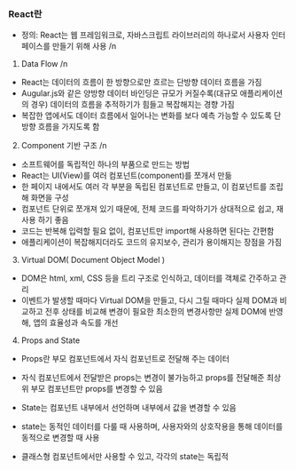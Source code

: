 ### React란

- 정의: React는 웹 프레임워크로, 자바스크립트 라이브러리의 하나로서 사용자 인터페이스를 만들기 위해 사용 /n

1. Data Flow /n

- React는 데이터의 흐름이 한 방향으로만 흐르는 단방향 데이터 흐름을 가짐
- Augular.js와 같은 양방향 데이터 바인딩은 규모가 커질수록(대규모 애플리케이션의 경우) 데이터의 흐름을 추적하기가 힘들고 복잡해지는 경향 가짐
- 복잡한 앱에서도 데이터 흐름에서 일어나는 변화를 보다 예측 가능할 수 있도록 단방향 흐름을 가지도록 함

2. Component 기반 구조 /n

- 소프트웨어를 독립적인 하나의 부품으로 만드는 방법
- React는 UI(View)를 여러 컴포넌트(component)를 쪼개서 만듦
- 한 페이지 내에서도 여러 각 부분을 독립된 컴포넌트로 만들고, 이 컴포넌트를 조립해 화면을 구성
- 컴포넌트 단위로 쪼개져 있기 때문에, 전체 코드를 파악하기가 상대적으로 쉽고, 재사용 하기 좋음
- 코드는 반복해 입력할 필요 없이, 컴포넌트만 import해 사용하면 된다는 간편함
- 애플리케이션이 복잡해지더라도 코드의 유지보수, 관리가 용이해지는 장점을 가짐

3. Virtual DOM( Document Object Model )

- DOM은 html, xml, CSS 등을 트리 구조로 인식하고, 데이터를 객체로 간주하고 관리
- 이벤트가 발생할 때마다 Virtual DOM을 만들고, 다시 그릴 때마다 실제 DOM과 비교하고 전후 상태를 비교해 변경이 필요한 최소한의 변경사항만 실제 DOM에 반영해, 앱의 효율성과 속도를 개선

4. Props and State

- Props란 부모 컴포넌트에서 자식 컴포넌트로 전달해 주는 데이터
- 자식 컴포넌트에서 전달받은 props는 변경이 불가능하고 props를 전달해준 최상위 부모 컴포넌트만 props를 변경할 수 있음

- State는 컴포넌트 내부에서 선언하며 내부에서 값을 변경할 수 있음
- state는 동적인 데이터를 다룰 때 사용하며, 사용자와의 상호작용을 통해 데이터를 동적으로 변경할 때 사용
- 클래스형 컴포넌트에서만 사용할 수 있고, 각각의 state는 독립적
